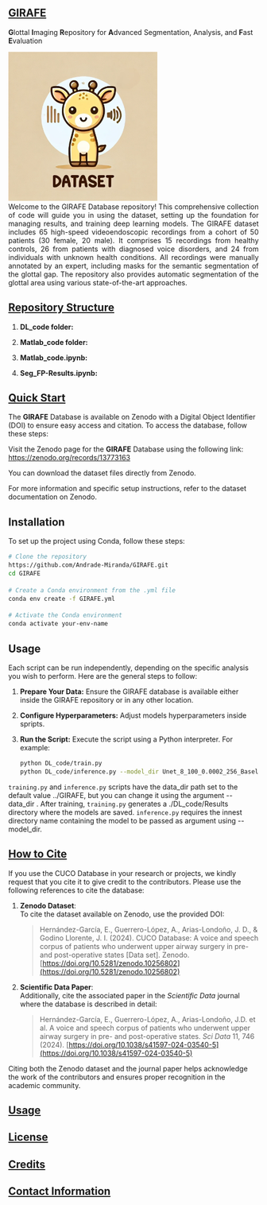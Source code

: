 <h2><u> GIRAFE </u></h2>

**G**lottal **I**maging **R**epository for **A**dvanced Segmentation, Analysis, and **F**ast **E**valuation

<img src="GIRAFE.png" alt="GIRAFE" width="300"/>

<div align="justify">
Welcome to the GIRAFE Database repository! This comprehensive collection of code will guide you in using the dataset, setting up the foundation for managing results, and training deep learning models. The GIRAFE dataset includes 65 high-speed videoendoscopic recordings from a cohort of 50 patients (30 female, 20 male). It comprises 15 recordings from healthy controls, 26 from patients with diagnosed voice disorders, and 24 from individuals with unknown health conditions. All recordings were manually annotated by an expert, including masks for the semantic segmentation of the glottal gap. The repository also provides automatic segmentation of the glottal area using various state-of-the-art approaches.
</div>

<h2><u>Repository Structure</u></h2>

1. **DL_code folder:**

  
2. **Matlab_code folder:**


3. **Matlab_code.ipynb:**


4. **Seg_FP-Results.ipynb:**


<h2><u>Quick Start</u></h2>

The **GIRAFE** Database is available on Zenodo with a Digital Object Identifier (DOI) to ensure easy access and citation. To access the database, follow these steps:

Visit the Zenodo page for the **GIRAFE** Database using the following link: https://zenodo.org/records/13773163 

You can download the dataset files directly from Zenodo.

For more information and specific setup instructions, refer to the dataset documentation on Zenodo.

## Installation

To set up the project using Conda, follow these steps:

```bash
# Clone the repository
https://github.com/Andrade-Miranda/GIRAFE.git
cd GIRAFE

# Create a Conda environment from the .yml file
conda env create -f GIRAFE.yml

# Activate the Conda environment
conda activate your-env-name
```

## Usage

Each script can be run independently, depending on the specific analysis you wish to perform. Here are the general steps to follow:

1. **Prepare Your Data:** Ensure the GIRAFE database is available either inside the GIRAFE repository or in any other location.
2. **Configure Hyperparameters:** Adjust models hyperparameters inside spripts.
3. **Run the Script:** Execute the script using a Python interpreter. For example:

   ```bash
   python DL_code/train.py 
   python DL_code/inference.py --model_dir Unet_8_100_0.0002_256_Baseline
   ```
`training.py` and `inference.py` scripts have the data_dir path set to the default value ../GIRAFE, but you can change it using the argument --data_dir <GIRAFE path>. After training, `training.py` generates a ./DL_code/Results directory where the models are saved. `inference.py` requires the innest directory name containing the model to be passed as argument using --model_dir.

<h2><u>How to Cite</u></h2>
If you use the CUCO Database in your research or projects, we kindly request that you cite it to give credit to the contributors. Please use the following references to cite the database:

1. **Zenodo Dataset**:  
   To cite the dataset available on Zenodo, use the provided DOI:
   > Hernández-García, E., Guerrero-López, A., Arias-Londoño, J. D., & Godino Llorente, J. I. (2024). CUCO Database: A voice and speech corpus of patients who underwent upper airway surgery in pre- and post-operative states [Data set]. Zenodo. [https://doi.org/10.5281/zenodo.10256802](https://doi.org/10.5281/zenodo.10256802)

2. **Scientific Data Paper**:  
   Additionally, cite the associated paper in the *Scientific Data* journal where the database is described in detail:
   > Hernández-García, E., Guerrero-López, A., Arias-Londoño, J.D. et al. A voice and speech corpus of patients who underwent upper airway surgery in pre- and post-operative states. *Sci Data* 11, 746 (2024). [https://doi.org/10.1038/s41597-024-03540-5](https://doi.org/10.1038/s41597-024-03540-5)

Citing both the Zenodo dataset and the journal paper helps acknowledge the work of the contributors and ensures proper recognition in the academic community.


<h2><u>Usage</u></h2>

<h2><u>License</u></h2>

<h2><u>Credits</u></h2>

<h2><u>Contact Information</u></h2>
